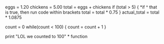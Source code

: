 eggs = 1.20
chickens = 5.00
total = eggs + chickens
if (total > 5) {
*if ^ that is true, then run code within brackets
    total = total * 0.75
}
actual_total = total * 1.0875

count = 0
while(count < 100) {
    count = count + 1
}

print "LOL we counted to 100" * function